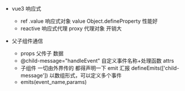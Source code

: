 - vue3 响应式
  - ref  .value    响应式对象  value  Object.defineProperty  性能好
  - reactive      响应式代理 proxy 代理对象   开销大

- 父子组件通信
  - props 父传子 数据 
  - @child-message="handleEvent"   自定义事件名称+处理函数  attrs 
  - 子组件 一切由外界传的 都得声明一下
   emit 汇报
    defineEmits(['child-message']) 以数组形式，可以定义多个事件
  - emits(event_name,params)